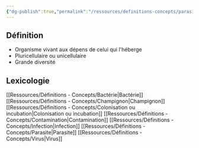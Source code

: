```yaml
---
{"dg-publish":true,"permalink":"/ressources/definitions-concepts/parasite/","tags":["définition"],"noteIcon":"2"}
---
```



## Définition
- Organisme vivant aux dépens de celui qui l'héberge 
- Pluricellulaire ou unicellulaire
- Grande diversité
## Lexicologie 
[[Ressources/Définitions - Concepts/Bactérie\|Bactérie]]
[[Ressources/Définitions - Concepts/Champignon\|Champignon]]
[[Ressources/Définitions - Concepts/Colonisation ou incubation\|Colonisation ou incubation]]
[[Ressources/Définitions - Concepts/Contamination\|Contamination]]
[[Ressources/Définitions - Concepts/Infection\|Infection]]
[[Ressources/Définitions - Concepts/Parasite\|Parasite]]
[[Ressources/Définitions - Concepts/Virus\|Virus]]
